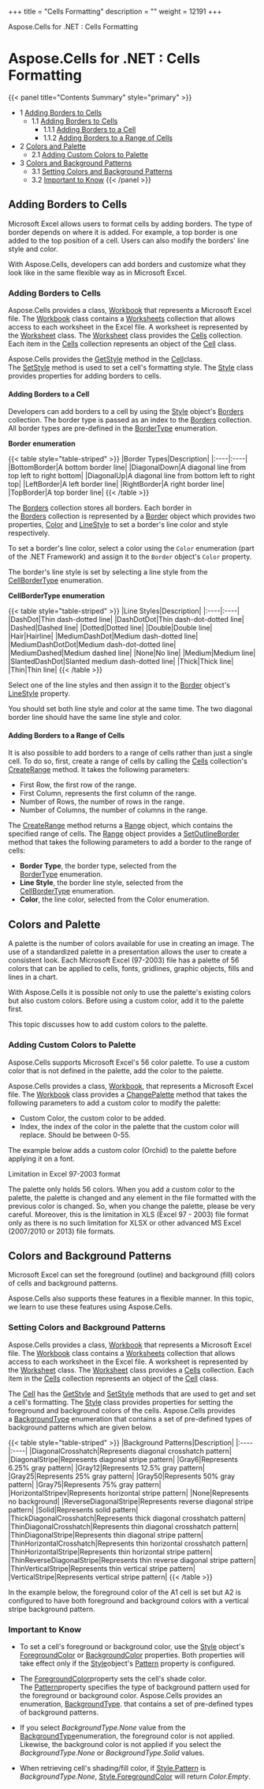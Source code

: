 +++
title = "Cells Formatting" 
description = "" 
weight = 12191 
+++

Aspose.Cells for .NET : Cells Formatting  

# Aspose.Cells for .NET : Cells Formatting


{{< panel title="Contents Summary" style="primary" >}}
*   1 [Adding Borders to Cells](#CellsFormatting-AddingBorderstoCells)
    *   1.1 [Adding Borders to Cells](#CellsFormatting-AddingBorderstoCells.1)
        *   1.1.1 [Adding Borders to a Cell](#CellsFormatting-AddingBorderstoaCell)
        *   1.1.2 [Adding Borders to a Range of Cells](#CellsFormatting-AddingBorderstoaRangeofCells)
*   2 [Colors and Palette](#CellsFormatting-ColorsandPalette)
    *   2.1 [Adding Custom Colors to Palette](#CellsFormatting-AddingCustomColorstoPalette)
*   3 [Colors and Background Patterns](#CellsFormatting-ColorsandBackgroundPatterns)
    *   3.1 [Setting Colors and Background Patterns](#CellsFormatting-SettingColorsandBackgroundPatterns)
    *   3.2 [Important to Know](#CellsFormatting-ImportanttoKnow)
{{< /panel >}}
 

## Adding Borders to Cells

Microsoft Excel allows users to format cells by adding borders. The type of border depends on where it is added. For example, a top border is one added to the top position of a cell. Users can also modify the borders' line style and color.

With Aspose.Cells, developers can add borders and customize what they look like in the same flexible way as in Microsoft Excel.

### Adding Borders to Cells

Aspose.Cells provides a class, [Workbook](https://apireference.aspose.com/net/cells/aspose.cells/workbook) that represents a Microsoft Excel file. The [Workbook](https://apireference.aspose.com/net/cells/aspose.cells/workbook) class contains a [Worksheets](https://apireference.aspose.com/net/cells/aspose.cells/workbook/properties/worksheets) collection that allows access to each worksheet in the Excel file. A worksheet is represented by the [Worksheet](https://apireference.aspose.com/net/cells/aspose.cells/worksheet) class. The [Worksheet](https://apireference.aspose.com/net/cells/aspose.cells/worksheet) class provides the [Cells](https://apireference.aspose.com/net/cells/aspose.cells/cells) collection. Each item in the [Cells](https://apireference.aspose.com/net/cells/aspose.cells/cells) collection represents an object of the [Cell](https://apireference.aspose.com/net/cells/aspose.cells/cell) class.

Aspose.Cells provides the [GetStyle](https://apireference.aspose.com/net/cells/aspose.cells/cell/methods/getstyle/index) method in the [Cell](https://apireference.aspose.com/net/cells/aspose.cells/cell)class. The [SetStyle](https://apireference.aspose.com/net/cells/aspose.cells/cell/methods/setstyle/index) method is used to set a cell's formatting style. The [Style](https://apireference.aspose.com/net/cells/aspose.cells/style) class provides properties for adding borders to cells.

#### Adding Borders to a Cell

Developers can add borders to a cell by using the [Style](https://apireference.aspose.com/net/cells/aspose.cells/style) object's [Borders](https://apireference.aspose.com/net/cells/aspose.cells/style/properties/borders) collection. The border type is passed as an index to the [Borders](https://apireference.aspose.com/net/cells/aspose.cells/style/properties/borders) collection. All border types are pre-defined in the [BorderType](https://apireference.aspose.com/net/cells/aspose.cells/bordertype) enumeration.

**Border enumeration**

{{< table style="table-striped" >}}
|Border Types|Description|
|:----|:----|
|BottomBorder|A bottom border line|
|DiagonalDown|A diagonal line from top left to right bottom|
|DiagonalUp|A diagonal line from bottom left to right top|
|LeftBorder|A left border line|
|RightBorder|A right border line|
|TopBorder|A top border line|
{{< /table >}}

The [Borders](https://apireference.aspose.com/net/cells/aspose.cells/style/properties/borders) collection stores all borders. Each border in the [Borders](https://apireference.aspose.com/net/cells/aspose.cells/style/properties/borders) collection is represented by a [Border](https://apireference.aspose.com/net/cells/aspose.cells/border) object which provides two properties, [Color](https://apireference.aspose.com/net/cells/aspose.cells/border/properties/color) and [LineStyle](https://apireference.aspose.com/net/cells/aspose.cells/border/properties/linestyle) to set a border's line color and style respectively.

To set a border's line color, select a color using the `Color` enumeration (part of the .NET Framework) and assign it to the `Border` object's `Color` property.

The border's line style is set by selecting a line style from the [CellBorderType](https://apireference.aspose.com/net/cells/aspose.cells/cellbordertype) enumeration.

**CellBorderType enumeration**

{{< table style="table-striped" >}}
|Line Styles|Description|
|:----|:----|
|DashDot|Thin dash-dotted line|
|DashDotDot|Thin dash-dot-dotted line|
|Dashed|Dashed line|
|Dotted|Dotted line|
|Double|Double line|
|Hair|Hairline|
|MediumDashDot|Medium dash-dotted line|
|MediumDashDotDot|Medium dash-dot-dotted line|
|MediumDashed|Medium dashed line|
|None|No line|
|Medium|Medium line|
|SlantedDashDot|Slanted medium dash-dotted line|
|Thick|Thick line|
|Thin|Thin line|
{{< /table >}}

Select one of the line styles and then assign it to the [Border](https://apireference.aspose.com/net/cells/aspose.cells/border) object's [LineStyle](https://apireference.aspose.com/net/cells/aspose.cells/border/properties/linestyle) property.

You should set both line style and color at the same time. The two diagonal border line should have the same line style and color.

#### Adding Borders to a Range of Cells

It is also possible to add borders to a range of cells rather than just a single cell. To do so, first, create a range of cells by calling the [Cells](https://apireference.aspose.com/net/cells/aspose.cells/cells) collection's [CreateRange](https://apireference.aspose.com/net/cells/aspose.cells.cells/createrange/methods/1) method. It takes the following parameters:

*   First Row, the first row of the range.
*   First Column, represents the first column of the range.
*   Number of Rows, the number of rows in the range.
*   Number of Columns, the number of columns in the range.

The [CreateRange](https://apireference.aspose.com/net/cells/aspose.cells.cells/createrange/methods/1) method returns a [Range](https://apireference.aspose.com/net/cells/aspose.cells/range) object, which contains the specified range of cells. The [Range](https://apireference.aspose.com/net/cells/aspose.cells/range) object provides a [SetOutlineBorder](https://apireference.aspose.com/net/cells/aspose.cells/range/methods/setoutlineborder) method that takes the following parameters to add a border to the range of cells:

*   **Border Type**, the border type, selected from the [BorderType](https://apireference.aspose.com/net/cells/aspose.cells/bordertype) enumeration.
*   **Line Style**, the border line style, selected from the [CellBorderType](https://apireference.aspose.com/net/cells/aspose.cells/cellbordertype) enumeration.
*   **Color**, the line color, selected from the Color enumeration.

## Colors and Palette

A palette is the number of colors available for use in creating an image. The use of a standardized palette in a presentation allows the user to create a consistent look. Each Microsoft Excel (97-2003) file has a palette of 56 colors that can be applied to cells, fonts, gridlines, graphic objects, fills and lines in a chart.

With Aspose.Cells it is possible not only to use the palette's existing colors but also custom colors. Before using a custom color, add it to the palette first.

This topic discusses how to add custom colors to the palette.

### Adding Custom Colors to Palette

Aspose.Cells supports Microsoft Excel's 56 color palette. To use a custom color that is not defined in the palette, add the color to the palette.

Aspose.Cells provides a class, [Workbook](https://apireference.aspose.com/net/cells/aspose.cells/workbook), that represents a Microsoft Excel file. The [Workbook](https://apireference.aspose.com/net/cells/aspose.cells/workbook) class provides a [ChangePalette](https://apireference.aspose.com/net/cells/aspose.cells/workbook/methods/changepalette) method that takes the following parameters to add a custom color to modify the palette:

*   Custom Color, the custom color to be added.
*   Index, the index of the color in the palette that the custom color will replace. Should be between 0-55.

The example below adds a custom color (Orchid) to the palette before applying it on a font.

Limitation in Excel 97-2003 format

The palette only holds 56 colors. When you add a custom color to the palette, the palette is changed and any element in the file formatted with the previous color is changed. So, when you change the palette, please be very careful. Moreover, this is the limitation in XLS (Excel 97 - 2003) file format only as there is no such limitation for XLSX or other advanced MS Excel (2007/2010 or 2013) file formats.

## Colors and Background Patterns

Microsoft Excel can set the foreground (outline) and background (fill) colors of cells and background patterns.

Aspose.Cells also supports these features in a flexible manner. In this topic, we learn to use these features using Aspose.Cells.

### Setting Colors and Background Patterns

Aspose.Cells provides a class, [Workbook](https://apireference.aspose.com/net/cells/aspose.cells/workbook) that represents a Microsoft Excel file. The [Workbook](https://apireference.aspose.com/net/cells/aspose.cells/workbook) class contains a [Worksheets](https://apireference.aspose.com/net/cells/aspose.cells/workbook/properties/worksheets) collection that allows access to each worksheet in the Excel file. A worksheet is represented by the [Worksheet](https://apireference.aspose.com/net/cells/aspose.cells/worksheet) class. The [Worksheet](https://apireference.aspose.com/net/cells/aspose.cells/worksheet) class provides a [Cells](https://apireference.aspose.com/net/cells/aspose.cells/cells) collection. Each item in the [Cells](https://apireference.aspose.com/net/cells/aspose.cells/cells) collection represents an object of the [Cell](https://apireference.aspose.com/net/cells/aspose.cells/cell) class.

The [Cell](https://apireference.aspose.com/net/cells/aspose.cells/cell) has the [GetStyle](https://apireference.aspose.com/net/cells/aspose.cells/cell/methods/getstyle) and [SetStyle](https://apireference.aspose.com/net/cells/aspose.cells/cell/methods/setstyle) methods that are used to get and set a cell's formatting. The [Style](https://apireference.aspose.com/net/cells/aspose.cells/style) class provides properties for setting the foreground and background colors of the cells. Aspose.Cells provides a [BackgroundType](https://apireference.aspose.com/net/cells/aspose.cells/backgroundtype) enumeration that contains a set of pre-defined types of background patterns which are given below.

{{< table style="table-striped" >}}
|Background Patterns|Description|
|:----|:----|
|DiagonalCrosshatch|Represents diagonal crosshatch pattern|
|DiagonalStripe|Represents diagonal stripe pattern|
|Gray6|Represents 6.25% gray pattern|
|Gray12|Represents 12.5% gray pattern|
|Gray25|Represents 25% gray pattern|
|Gray50|Represents 50% gray pattern|
|Gray75|Represents 75% gray pattern|
|HorizontalStripev|Represents horizontal stripe pattern|
|None|Represents no background|
|ReverseDiagonalStripe|Represents reverse diagonal stripe pattern|
|Solid|Represents solid pattern|
|ThickDiagonalCrosshatch|Represents thick diagonal crosshatch pattern|
|ThinDiagonalCrosshatch|Represents thin diagonal crosshatch pattern|
|ThinDiagonalStripe|Represents thin diagonal stripe pattern|
|ThinHorizontalCrosshatch|Represents thin horizontal crosshatch pattern|
|ThinHorizontalStripe|Represents thin horizontal stripe pattern|
|ThinReverseDiagonalStripe|Represents thin reverse diagonal stripe pattern|
|ThinVerticalStripe|Represents thin vertical stripe pattern|
|VerticalStripe|Represents vertical stripe pattern|
{{< /table >}}

In the example below, the foreground color of the A1 cell is set but A2 is configured to have both foreground and background colors with a vertical stripe background pattern.

### Important to Know

*   To set a cell's foreground or background color, use the [Style](https://apireference.aspose.com/net/cells/aspose.cells/style) object's [ForegroundColor](https://apireference.aspose.com/net/cells/aspose.cells/style/properties/foregroundcolor) or [BackgroundColor](https://apireference.aspose.com/net/cells/aspose.cells/style/properties/backgroundcolor) properties. Both properties will take effect only if the [Style](https://apireference.aspose.com/net/cells/aspose.cells/style)object's [Pattern](https://apireference.aspose.com/net/cells/aspose.cells/style/properties/pattern) property is configured.

*   The [ForegroundColor](https://apireference.aspose.com/net/cells/aspose.cells/style/properties/foregroundcolor)property sets the cell's shade color.  
    The [Pattern](https://apireference.aspose.com/net/cells/aspose.cells/style/properties/pattern)property specifies the type of background pattern used for the foreground or background color. Aspose.Cells provides an enumeration, [BackgroundType](https://apireference.aspose.com/net/cells/aspose.cells/backgroundtype). that contains a set of pre-defined types of background patterns.

*   If you select *BackgroundType.None* value from the [BackgroundType](https://apireference.aspose.com/net/cells/aspose.cells/backgroundtype)enumeration, the foreground color is not applied.  
    Likewise, the background color is not applied if you select the *BackgroundType.None* or *BackgroundType.Solid* values.
*   When retrieving cell's shading/fill color, if [Style.Pattern](https://apireference.aspose.com/net/cells/aspose.cells/style/properties/pattern) is *BackgroundType.None*, [Style.ForegroundColor](https://apireference.aspose.com/net/cells/aspose.cells/style/properties/foregroundcolor) will return *Color.Empty*.

